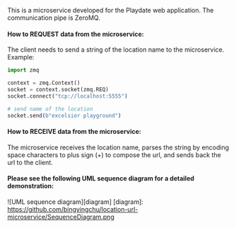 This is a microservice developed for the Playdate web application. The communication pipe is ZeroMQ.

#### How to REQUEST data from the microservice:
The client needs to send a string of the location name to the microservice. Example:

```python
import zmq

context = zmq.Context()
socket = context.socket(zmq.REQ)
socket.connect("tcp://localhost:5555")

# send name of the location
socket.send(b"excelsior playground")
```

#### How to RECEIVE data from the microservice:
The microservice receives the location name, parses the string by encoding space characters to plus sign (+) to compose the url, and sends back the url to the client.

#### Please see the following UML sequence diagram for a detailed demonstration:
![UML sequence diagram][diagram]
[diagram]: https://github.com/bingyingchu/location-url-microservice/SequenceDiagram.png